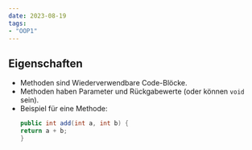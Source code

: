 ```yaml
---
date: 2023-08-19
tags:
- "OOP1"
---
```

## Eigenschaften
- Methoden sind Wiederverwendbare Code-Blöcke.
- Methoden haben Parameter und Rückgabewerte (oder können `void` sein).
- Beispiel für eine Methode:
	```java
	public int add(int a, int b) {
    return a + b;
	}
 ```
 